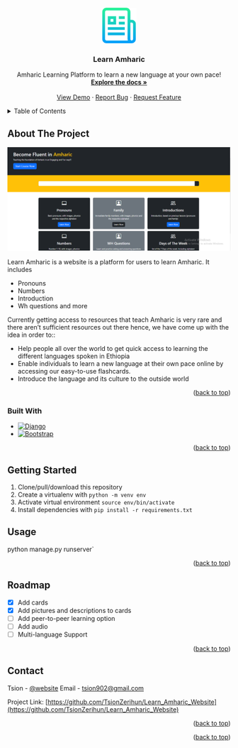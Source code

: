 
<!-- PROJECT LOGO -->
<br />
<div align="center">
  <a href="https://github.com/TsionZerihun/Learn_Amharic_Website">
    <img src="media/images/logo.png" alt="Logo" width="80" height="80">
  </a>

  <h3 align="center">Learn Amharic</h3>

  <p align="center">
    Amharic Learning Platform to learn a new language at your own pace!
    <br />
    <a href="https://github.com/TsionZerihun/Learn_Amharic_Website"><strong>Explore the docs »</strong></a>
    <br />
    <br />
    <a href="https://github.com/TsionZerihun/Learn_Amharic_Website">View Demo</a>
    ·
    <a href="https://github.com/TsionZerihun/Learn_Amharic_Website">Report Bug</a>
    ·
    <a href="https://github.com/TsionZerihun/Learn_Amharic_Website">Request Feature</a>
  </p>
</div>



<!-- TABLE OF CONTENTS -->
<details>
  <summary>Table of Contents</summary>
  <ol>
    <li>
      <a href="#about-the-project">About The Project</a>
      <ul>
        <li><a href="#built-with">Built With</a></li>
      </ul>
    </li>
    <li>
      <a href="#getting-started">Getting Started</a>
    </li>
    <li><a href="#usage">Usage</a></li>
    <li><a href="#roadmap">Roadmap</a></li>
    <li><a href="#contributing">Contributing</a></li>
    <li><a href="#license">License</a></li>
    <li><a href="#contact">Contact</a></li>
    <li><a href="#acknowledgments">Acknowledgments</a></li>
  </ol>
</details>



<!-- ABOUT THE PROJECT -->
## About The Project

[![Product Name Screen Shot][product-screenshot]](https://example.com)

Learn Amharic is a website is a platform for users to learn Amharic. It includes
* Pronouns
* Numbers
* Introduction
* Wh questions and more


Currently getting access to resources that teach Amharic is very rare and there aren’t sufficient resources out there hence, we have come up with the idea in order to::
* Help people all over the world to get quick access to learning the different languages spoken in Ethiopia
* Enable individuals to learn a new language at their own pace online by accessing our easy-to-use flashcards.
* Introduce the language and its culture to the outside world 



<p align="right">(<a href="#readme-top">back to top</a>)</p>



### Built With
* [![Django][Django]][Django-url]
* [![Bootstrap][Bootstrap.com]][Bootstrap-url]

<p align="right">(<a href="#readme-top">back to top</a>)</p>



<!-- GETTING STARTED -->
## Getting Started

1. Clone/pull/download this repository
2. Create a virtualenv with `python -m venv env`
3. Activate virtual environment `source env/bin/activate`
4. Install dependencies with `pip install -r requirements.txt`


<!-- USAGE EXAMPLES -->
## Usage

python manage.py runserver`

<p align="right">(<a href="#readme-top">back to top</a>)</p>



<!-- ROADMAP -->
## Roadmap

- [x] Add cards
- [x] Add pictures and descriptions to cards
- [ ] Add peer-to-peer learning option
- [ ] Add audio
- [ ] Multi-language Support

<p align="right">(<a href="#readme-top">back to top</a>)</p>



<!-- CONTRIBUTING -->




<!-- LICENSE -->




<!-- CONTACT -->
## Contact

Tsion - [@website](http://tsi-on.tech)
Email - tsion902@gmail.com

Project Link: [https://github.com/TsionZerihun/Learn_Amharic_Website](https://github.com/TsionZerihun/Learn_Amharic_Website)

<p align="right">(<a href="#readme-top">back to top</a>)</p>



<!-- ACKNOWLEDGMENTS -->


<p align="right">(<a href="#readme-top">back to top</a>)</p>



<!-- MARKDOWN LINKS & IMAGES -->
<!-- https://www.markdownguide.org/basic-syntax/#reference-style-links -->
[issues-url]: https://github.com/othneildrew/Best-README-Template/issues
[license-url]: https://github.com/othneildrew/Best-README-Template/blob/master/LICENSE.txt
[linkedin-shield]: https://img.shields.io/badge/-LinkedIn-black.svg?style=for-the-badge&logo=linkedin&colorB=555
[linkedin-url]: https://linkedin.com/in/othneildrew
[product-screenshot]: media/amharic1.PNG
[Next.js]: https://img.shields.io/badge/next.js-000000?style=for-the-badge&logo=nextdotjs&logoColor=white
[Next-url]: https://nextjs.org/
[React.js]: https://img.shields.io/badge/React-20232A?style=for-the-badge&logo=react&logoColor=61DAFB
[React-url]: https://reactjs.org/
[Django]: https://img.shields.io/badge/Django-092E20?style=for-the-badge&logo=django&logoColor=white
[Django-url]: https://www.djangoproject.com/
[Vue.js]: https://img.shields.io/badge/Vue.js-35495E?style=for-the-badge&logo=vuedotjs&logoColor=4FC08D
[Vue-url]: https://vuejs.org/
[Angular.io]: https://img.shields.io/badge/Angular-DD0031?style=for-the-badge&logo=angular&logoColor=white
[Angular-url]: https://angular.io/
[Svelte.dev]: https://img.shields.io/badge/Svelte-4A4A55?style=for-the-badge&logo=svelte&logoColor=FF3E00
[Svelte-url]: https://svelte.dev/
[Laravel.com]: https://img.shields.io/badge/Laravel-FF2D20?style=for-the-badge&logo=laravel&logoColor=white
[Laravel-url]: https://laravel.com
[Bootstrap.com]: https://img.shields.io/badge/Bootstrap-563D7C?style=for-the-badge&logo=bootstrap&logoColor=white
[Bootstrap-url]: https://getbootstrap.com
[JQuery.com]: https://img.shields.io/badge/jQuery-0769AD?style=for-the-badge&logo=jquery&logoColor=white
[JQuery-url]: https://jquery.com 
